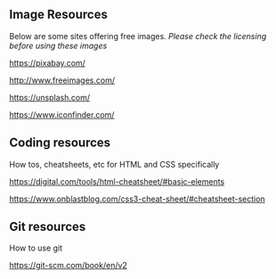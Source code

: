 ## Image Resources
Below are some sites offering free images. _Please check the licensing before using these images_ 

https://pixabay.com/

http://www.freeimages.com/

https://unsplash.com/

https://www.iconfinder.com/
 
## Coding resources
How tos, cheatsheets, etc for HTML and CSS specifically

https://digital.com/tools/html-cheatsheet/#basic-elements

https://www.onblastblog.com/css3-cheat-sheet/#cheatsheet-section


## Git resources
How to use git

https://git-scm.com/book/en/v2
